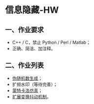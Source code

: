 # 信息隐藏-HW

## 一、作业要求

* C++ / C，禁止 Python / Perl / Matlab；
* 正确、简洁、加注释。



## 二、作业列表

* [伪随机数生成](https://github.com/skyleaworlder/inf-OH-ide/tree/main/Pseudo-rand)；
* 扩频水印（等待完善）；
* [蒙特卡洛仿真](https://github.com/skyleaworlder/inf-OH-ide/tree/main/MonteCarlo-simulate)；
* [扩展变换抖动机制](https://github.com/skyleaworlder/inf-OH-ide/tree/main/STDM)。
